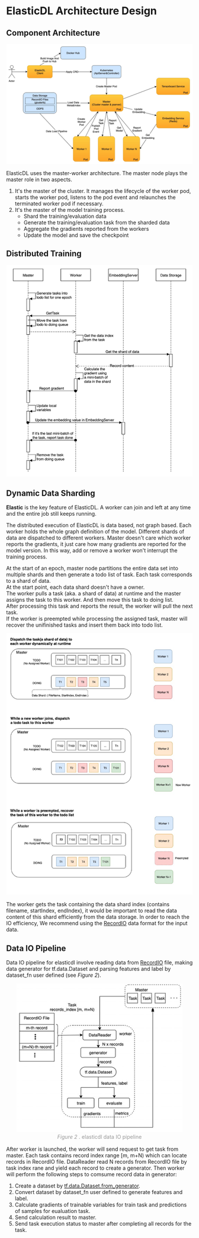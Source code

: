 # ElasticDL Architecture Design

## Component Architecture

![component_architecture](/doc/figures/component_architecture.jpg)

ElasticDL uses the master-worker architecture. The master node plays the master role in two aspects.

1. It's the master of the cluster. It manages the lifecycle of the worker pod, starts the worker pod, listens to the pod event and relaunches the terminated worker pod if necessary.
2. It's the master of the model training process.
   * Shard the training/evaluation data
   * Generate the training/evaluation task from the sharded data
   * Aggregate the gradients reported from the workers
   * Update the model and save the checkpoint

## Distributed Training

![distributed_training_sequence](/doc/figures/distributed_training_sequence.jpg)

## Dynamic Data Sharding

**Elastic** is the key feature of ElasticDL. A worker can join and left at any time and the entire job still keeps running.

The distributed execution of ElasticDL is data based, not graph based. Each worker holds the whole graph definition of the model. Different shards of data are dispatched to different workers. Master doesn't care which worker reports the gradients, it just care how many gradients are reported for the model version. In this way, add or remove a worker won't interrupt the training process.

At the start of an epoch, master node partitions the entire data set into multiple shards and then generate a todo list of task. Each task corresponds to a shard of data.\
At the start point, each data shard doesn't have a owner.\
The worker pulls a task (aka. a shard of data) at runtime and the master assigns the task to this worker. And then move this task to doing list.\
After processing this task and reports the result, the worker will pull the next task.\
If the worker is preempted while processing the assigned task, master will recover the unifinished tasks and insert them back into todo list.

![dynamic_data_sharding](/doc/figures/dynamic_data_sharding.png)

The worker gets the task containing the data shard index (contains filename, startIndex, endIndex), it would be important to read the data content of this shard efficiently from the data storage. In order to reach the IO efficiency, We recommend using the [RecordIO](https://github.com/elasticdl/recordio) data format for the input data.

## Data IO Pipeline

Data IO pipeline for elasticdl involve reading data from [RecordIO](https://github.com/elasticdl/recordio) file, making data generator for tf.data.Dataset and parsing features and label by dataset_fn user defined (see <em> Figure 2</em>).

<center>
    <img src="figures/data_io_pipeline.jpg" height="400" width="450">
    <br>
    <div style="
    display: inline-block;
    color: #999;
    padding: 2px;"><em>Figure 2 </em>. elasticdl data IO pipeline</div>
</center>

After worker is launched, the worker will send request to get task from master. Each task contains record index range [m, m+N) which can locate records in RecordIO file. DataReader read N records from RecordIO file by task index rane and yield each record to create a generator. Then worker will perform the following steps to comsume record data in generator:

1. Create a dataset by [tf.data.Dataset.from_generator](https://www.tensorflow.org/api_docs/python/tf/data/Dataset#from_generator).
2. Convert dataset by dataset_fn user defined to generate features and label.  
3. Calculate gradients of trainable variables for train task and predictions of samples for eualuation task.
4. Send calculation result to master.
5. Send task execution status to master after completing all records for the task.
